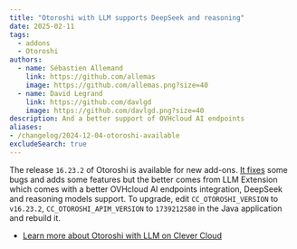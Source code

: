 ```yaml
---
title: "Otoroshi with LLM supports DeepSeek and reasoning"
date: 2025-02-11
tags:
  - addons
  - Otoroshi
authors:
  - name: Sébastien Allemand
    link: https://github.com/allemas
    image: https://github.com/allemas.png?size=40
  - name: David Legrand
    link: https://github.com/davlgd
    image: https://github.com/davlgd.png?size=40
description: And a better support of OVHcloud AI endpoints
aliases:
- /changelog/2024-12-04-otoroshi-available
excludeSearch: true
---
```


The release `16.23.2` of Otoroshi is available for new add-ons. [It fixes](https://github.com/MAIF/otoroshi/releases/tag/v16.23.2) some bugs and adds some features but the better comes from LLM Extension which comes with a better OVHcloud AI endpoints integration, DeepSeek and reasoning models support. To upgrade, edit `CC_OTOROSHI_VERSION` to `v16.23.2`, `CC_OTOROSHI_APIM_VERSION` to `1739212580` in the Java application and rebuild it.

- [Learn more about Otoroshi with LLM on Clever Cloud](/developers/doc/addons/otoroshi/)
